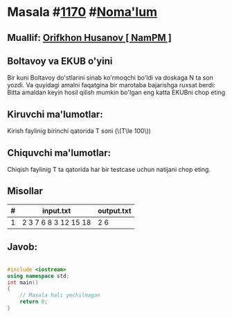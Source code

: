 
<h1>Masala #<a href="https://robocontest.uz/tasks/1170">1170</a> #<a href="https://robocontest.uz/tasks?category=1">Noma'lum</a></h1>
<h2> Muallif: <a href="https://robocontest.uz/profile/orifkhon_namps">Orifkhon Husanov [ NamPM ]</a></h2>
<h2>Boltavoy va EKUB o'yini</h2>
<p>Bir kuni Boltavoy do'stlarini sinab ko'rmoqchi bo'ldi va doskaga N ta son yozdi. Va quyidagi amalni faqatgina bir marotaba bajarishga ruxsat berdi:
Bitta amaldan keyin hosil qilish mumkin bo'lgan eng katta EKUBni chop eting
</p>
<h2>Kiruvchi ma'lumotlar:</h2>
<p>Kirish faylinig birinchi qatorida T soni (\(T\le 100\))</p>
<h2>Chiquvchi ma'lumotlar:</h2>
<p>Chiqish faylinig T ta qatorida har bir testcase uchun natijani chop eting.</p>
<h2>Misollar</h2>
<table>
    <thead>
        <tr>
            <th>#</th>
            <th>input.txt</th>
            <th>output.txt</th>
        </tr>
    </thead>
    <tbody>
            <tr>
                <td>1</td>
                <td>2
3
7 6 8
3
12 15 18</td>
                <td>2 
6</td>
            </tr>
    </tbody>
    </table>
    
<h2>Javob:</h2>

######
```cpp
#include <iostream>
using namespace std;
int main()
{
    // Masala hali yechilmagan
    return 0;
}
```
